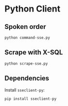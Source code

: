 # Python Client

## Spoken order

```shell
python command-sse.py
```

## Scrape with X-SQL

```shell
python scrape-sse.py
```

## Dependencies

Install `sseclient-py`:

```shell
pip install sseclient-py
```
